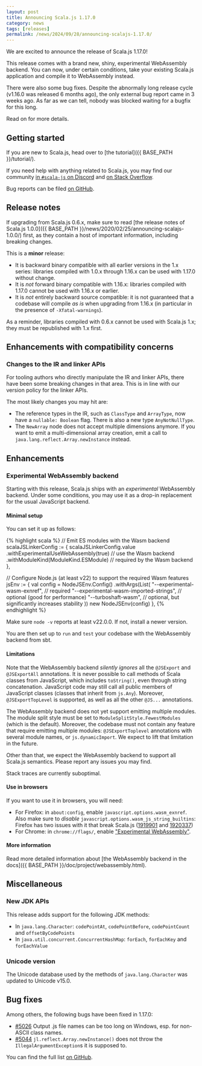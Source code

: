 ```yaml
---
layout: post
title: Announcing Scala.js 1.17.0
category: news
tags: [releases]
permalink: /news/2024/09/28/announcing-scalajs-1.17.0/
---
```



We are excited to announce the release of Scala.js 1.17.0!

This release comes with a brand new, shiny, experimental WebAssembly backend.
You can now, under certain conditions, take your existing Scala.js application and compile it to WebAssembly instead.

There were also some bug fixes.
Despite the abnormally long release cycle (v1.16.0 was released 6 months ago), the only external bug report came in 3 weeks ago.
As far as we can tell, nobody was blocked waiting for a bugfix for this long.

Read on for more details.

<!--more-->

## Getting started

If you are new to Scala.js, head over to [the tutorial]({{ BASE_PATH }}/tutorial/).

If you need help with anything related to Scala.js, you may find our community [in `#scala-js` on Discord](https://discord.com/invite/scala) and [on Stack Overflow](https://stackoverflow.com/questions/tagged/scala.js).

Bug reports can be filed [on GitHub](https://github.com/scala-js/scala-js/issues).

## Release notes

If upgrading from Scala.js 0.6.x, make sure to read [the release notes of Scala.js 1.0.0]({{ BASE_PATH }}/news/2020/02/25/announcing-scalajs-1.0.0/) first, as they contain a host of important information, including breaking changes.

This is a **minor** release:

* It is backward binary compatible with all earlier versions in the 1.x series: libraries compiled with 1.0.x through 1.16.x can be used with 1.17.0 without change.
* It is *not* forward binary compatible with 1.16.x: libraries compiled with 1.17.0 cannot be used with 1.16.x or earlier.
* It is *not* entirely backward source compatible: it is not guaranteed that a codebase will compile *as is* when upgrading from 1.16.x (in particular in the presence of `-Xfatal-warnings`).

As a reminder, libraries compiled with 0.6.x cannot be used with Scala.js 1.x; they must be republished with 1.x first.

## Enhancements with compatibility concerns

### Changes to the IR and linker APIs

For tooling authors who directly manipulate the IR and linker APIs, there have been some breaking changes in that area.
This is in line with our version policy for the linker APIs.

The most likely changes you may hit are:

* The reference types in the IR, such as `ClassType` and `ArrayType`, now have a `nullable: Boolean` flag.
  There is also a new type `AnyNotNullType`.
* The `NewArray` node does not accept multiple dimensions anymore.
  If you want to emit a multi-dimensional array creation, emit a call to `java.lang.reflect.Array.newInstance` instead.

## Enhancements

### Experimental WebAssembly backend

Starting with this release, Scala.js ships with an *experimental* WebAssembly backend.
Under some conditions, you may use it as a drop-in replacement for the usual JavaScript backend.

#### Minimal setup

You can set it up as follows:

{% highlight scala %}
// Emit ES modules with the Wasm backend
scalaJSLinkerConfig := {
  scalaJSLinkerConfig.value
    .withExperimentalUseWebAssembly(true) // use the Wasm backend
    .withModuleKind(ModuleKind.ESModule)  // required by the Wasm backend
},

// Configure Node.js (at least v22) to support the required Wasm features
jsEnv := {
  val config = NodeJSEnv.Config()
    .withArgs(List(
      "--experimental-wasm-exnref", // required
      "--experimental-wasm-imported-strings", // optional (good for performance)
      "--turboshaft-wasm", // optional, but significantly increases stability
    ))
  new NodeJSEnv(config)
},
{% endhighlight %}

Make sure `node -v` reports at least v22.0.0.
If not, install a newer version.

You are then set up to `run` and `test` your codebase with the WebAssembly backend from sbt.

#### Limitations

Note that the WebAssembly backend *silently ignores* all the `@JSExport` and `@JSExportAll` annotations.
It is never possible to call methods of Scala classes from JavaScript, which includes `toString()`, even through string concatenation.
JavaScript code may still call all public members of JavaScript classes (classes that inherit from `js.Any`).
Moreover, `@JSExportTopLevel` is supported, as well as all the other `@JS...` annotations.

The WebAssembly backend does not yet support emitting multiple modules.
The module split style must be set to `ModuleSplitStyle.FewestModules` (which is the default).
Moreover, the codebase must not contain any feature that require emitting multiple modules: `@JSExportToplevel` annotations with several module names, or `js.dynamicImport`.
We expect to lift that limitation in the future.

Other than that, we expect the WebAssembly backend to support all Scala.js semantics.
Please report any issues you may find.

Stack traces are currently suboptimal.

#### Use in browsers

If you want to use it in browsers, you will need:

* For Firefox: in `about:config`, enable `javascript.options.wasm_exnref`.
  Also make sure to *disable* `javascript.options.wasm_js_string_builtins`: Firefox has two issues with it that break Scala.js ([1919901](https://bugzilla.mozilla.org/show_bug.cgi?id=1919901) and [1920337](https://bugzilla.mozilla.org/show_bug.cgi?id=1920337))
* For Chrome: in `chrome://flags/`, enable ["Experimental WebAssembly"](chrome://flags/#enable-experimental-webassembly-features).

#### More information

Read more detailed information about [the WebAssembly backend in the docs]({{ BASE_PATH }}/doc/project/webassembly.html).

## Miscellaneous

### New JDK APIs

This release adds support for the following JDK methods:

* In `java.lang.Character`: `codePointAt`, `codePointBefore`, `codePointCount` and `offsetByCodePoints`
* In `java.util.concurrent.ConcurrentHashMap`: `forEach`, `forEachKey` and `forEachValue`

### Unicode version

The Unicode database used by the methods of `java.lang.Character` was updated to Unicode v15.0.

## Bug fixes

Among others, the following bugs have been fixed in 1.17.0:

* [#5026](https://github.com/scala-js/scala-js/issues/5026) Output .js file names can be too long on Windows, esp. for non-ASCII class names.
* [#5044](https://github.com/scala-js/scala-js/issues/5044) `jl.reflect.Array.newInstance()` does not throw the `IllegalArgumentException`s it is supposed to.

You can find the full list [on GitHub](https://github.com/scala-js/scala-js/issues?q=is%3Aissue+milestone%3Av1.17.0+is%3Aclosed).
